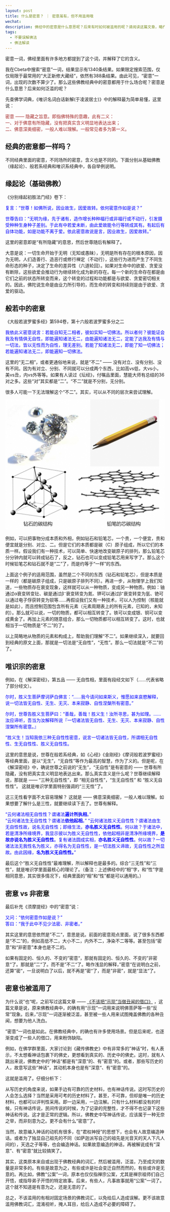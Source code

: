 ```yaml
---
layout: post
title: 什么是密意？ ｜ 密意虽有，但不用滥用哦
wechat: 
description: 佛经中的密意是什么意思呢？后来有时如何被滥用的呢？请阅读这篇文章，略作了解。
tags:
  - 不要误解佛法
  - 佛法解读
---
```


密意一词，佛经里面有许多地方都提到了这个词，并解释了它的含义。

我在Cbeta中搜索“密意”一词，结果显示有1340条结果。如果限定搜索范围，仅仅局限于最常用的“大正新修大藏经”，依然有388条结果。由此可见，“密意”一词，出现的次数不算少了。那么这些佛教经典中的密意都用于什么场合呢？密意是什么意思？后来如何泛滥的呢？

先查佛学词典，《唯识名词白话新解(于凌波居士)》中的解释最为简单易懂，这里说：

<span style="color:brown">密意 —— 隐藏之旨意。即指佛特殊的意趣，此有二义：<br/>
<span style="color:brown">一、对于佛意有所隐藏，没有把真实含义明显地表达出来；<br/>
<span style="color:brown">二、佛意深奥细密，一般人难以理解。一般常见者多为第一义。

## 经典的密意都一样吗？

不同经典里面的密意，不同场所的密意，含义也是不同的。下面分别从基础佛教（缘起论）、般若系经典和唯识系经典中，各自举例说明。

## 缘起论（基础佛教）

《分别缘起初胜法门经》卷下：

<span style="color:blue">复言：“世尊！如佛所说，因业故生，因爱故转。依何密意作如是说？”

<span style="color:blue">世尊告曰：“无明为缘，先于诸有，造作增长种种福行或非福行或不动行，引发摄受种种生身种子差别。于此有中若爱未断，由此爱故能令行等转成其有。有起后有自体功能，如是功能不离于爱。依此密意故说是言，因业故生，因爱故转。”

这里的密意即是“有所隐藏”的意思，然后世尊随后有解释了。

大意是说：一切生命开始于无明（无知或愚昧），无明是所有存在的根本原因，因为无明，人们造善行、造恶行或修行禅定（不动行），这些行为进而产生了不同生命形态的种子，决定了生命的差异性（六道轮回）。如果对生命中的欲爱、贪爱没有断除，这些欲爱会推动行为继续转化成为新的存在。每一个新的生命存在都是由它们之前的状态所转变而来，这个转变的过程和功能都是与欲爱、贪爱密切相关的。因此，佛陀说生命是由业力所引导的，而生命的转变和持续则是由于欲爱、贪爱的驱动。

## 般若中的密意

《大般若波罗蜜多经》第594卷，第十六般若波罗蜜多分之二

<span style="color:blue">我依此义密意说言：若能自知无二相者，彼如实知一切佛法。所以者何？彼能证会我及有情俱无自性，即能遍知诸法无二，由能遍知诸法无二，定能了达我及有情与一切法，皆以无性而为自性，理无差别。若能了知诸法无二，即能了知一切佛法；若能遍知诸法无二，即能遍知一切佛法。

这里的“无二相”，或者更通俗地来说，就是“不二” —— 没有对立、没有分别、没有不同。因为有对立、分别、不同就可以分成两个东西，比如高vs低，大vs小，美vs丑，内vs外等等。如果有人读过《坛经》，付嘱品里面，慧能大师有总结的36对之多。这些“对”其实都是“二”。“不二”就是不分别，无分别。

很多人可能一下无法理解这个“不二”。其实，可以从不同的层次来尝试理解。

![alt text](<../images/Pasted image 20240229141422.png>)

例如，可以把事物分成本质和外相，例如钻石和铅笔芯，一个贵，一个便宜，贵和便宜就是分别、对立、二。但是它们的本质都是碳（C）原子组成，所以它们的本质一样。假设我们有一种技术，可以简单、快速地改变碳原子的排列，那么铅笔芯分分钟内就可以转成钻石了，反之，钻石也可以变成铅笔芯用来写字了。那么这个时候铅笔芯和钻石就不是“二”了，而是约等于“一样”的东西。

上面这个例子的适用范围，虽然是二个不同的东西（钻石和铅笔芯），但是本质是一样的（都是碳原子组成，只是碳原子排列不同）。再进一步，从物理学上我们知道，一些物质存在衰变现象，这样就可以从一种物质，变成另一种物质。例如：铀通过α衰变转变钍、碳是通过β⁻衰变转变为氮、钾可以通过β⁺衰变转变为氩、铯可以通过电子俘获转变为钡等……再假设我们又有一种技术，可以人为控制（核能就是如此），而且控制范围包含所有元素（元素周期表上的所有元素，已知的，未知的）。那么就可以说，一切的物质，都可以相互转变了。铁可以变成银、铜可以变成黄金了。再加上元素的随意组合，那么一切物质都可以相互转变了。这时，也就相当于一切物质是“不二”的了。

以上简略地从物质的元素和构成上，帮助我们理解“不二”。如果继续深入，就要回到经典的原文上面，那就是一切法是“无自性”，“无性”。那么一切法就是“不二”的了。

## 唯识宗的密意

例如，在《解深密经》，第五品 —— 无自性相，里面有段经文如下（……代表省略了部分经文）。

<span style="color:blue">尔时，胜义生菩萨摩诃萨白佛言：“……我今请问如来斯义，惟愿如来哀愍解释，说一切法皆无自性、无生、无灭、本来寂静、自性涅槃所有密意。”

<span style="color:blue">尔时，世尊告胜义生菩萨曰：“善哉，善哉！胜义生！汝所寻思，甚为如理。……汝应谛听，吾当为汝解释所说『一切诸法皆无自性、无生、无灭、本来寂静、自性涅槃所有密意。』

<span style="color:blue">“胜义生！当知我依三种无自性性密意，说言一切诸法皆无自性，所谓相无自性性、生无自性性、胜义无自性性。

这里的意思是说，世尊在般若系经典，如《心经》《金刚经》《摩诃般若波罗蜜经》等经典里面，是以“无生”，“无自性”等作为最高的智慧，作为了义的。但是呢，在《解深密经》中，确说世尊之前说的“无生”，“无自性”是有密意的 —— 世尊有所隐藏，没有把真实含义明显地表达出来。那么真实含义是什么呢？世尊继续解释说，那就是 —— “三种无自性性”，即 “相无自性性”，“生无自性性” 和 “胜义无自性性”。 这就是唯识学里面特别强调的“三无性”了。

这三无性看字面不太容易理解？ 这就是 —— 佛意深奥细密，一般人难以理解。如果想要了解什么是三性，就要继续读下去了。世尊有解释。

<span style="color:blue">“云何诸法相无自性性？谓诸法<b>遍计所执相</b>。”<br/>
<span style="color:blue">“云何诸法生无自性性？谓诸法<b>依他起相</b>。”
<span style="color:blue">“云何诸法胜义无自性性？谓诸法由生无自性性故，说名无自性性；即缘生法，<b>亦名胜义无自性性</b>。何以故？于诸法中，若是清净所缘境界，我显示彼以为胜义无自性性，依他起相非是清净所缘境界，<b>是故亦说名为胜义无自性性</b>。复有诸法圆成实相，<b>亦名胜义无自性性</b>。何以故？一切诸法法无我性名为胜义，亦得名为无自性性，是一切法胜义谛故，无自性性之所显故。由此因缘，<b>名为胜义无自性性。</b>”

最后这个“胜义无自性性”最难理解，所以解释也是最多的。综合“三无性”和“三性”，就是唯识学里面最核心的理论了。（备注：上述佛经中的“相”字，和“性”字是相同意思，其实很多情况下，经典里面的“相”和“性”都是可以通用的。）

## 密意 vs 非密意

最后补充《须摩提经》中的“密意”说：

<span style="color:blue">又问：“依何密意作如是说？”<br />
<span style="color:blue">答曰：“我于此中不见少法密、非密者。”

其实这里的意思依然是”不二“，意思是说。前面的密意观点里面，说了很多东西都是“不二”的，例如高低不二，大小不二，内外不二，净染不二等等。甚至包括“密意”和“非密意”本身也是不二的。

如果有固定的、恒久的、不变的”密意“，那就有固定的、恒久的、不变的”非密意“了。那就是”二“了。而不是”不二“了。略作浅显的解释，”密意“在说明白之前，还算”密“，一旦说明白了以后，就不再是”密“了，而是”非密”，就是“显法“了。

## 密意也被滥用了

为什么说”也“呢，之前写过这篇文章 —— [《不该把“示现”当做丑闻的借口》](https://mp.weixin.qq.com/s/1Ulcm4HXzGQYodrvTQwzkA)  ，这篇文章是说，原来佛教经典中，的确有用“示现”一词用来说明佛菩萨等一些“反常”现象。后来，”示现“一词逐渐被泛滥，甚至被一些人用来试图掩盖佛教的各种丑闻，想要为他人洗白。

”密意“一词也是如此。在佛教经典中，的确也有许多使用场景。但是后来呢，也逐渐变成了一些人的借口，用来粉饰缺陷。

例如，在佛学群里面，大家讨论到《藏传佛教史》中有非常多的”神话“时，有人表示，不太想看神话包裹下的佛史，更想看到真实的、历史中的佛史。这时，就有人跳出来说，佛教史中的”神话“都是有”深意“的、有”密意“的。或者，那些写历史的人，故意写这些”神话“，其动机本身也是有”深意“、有”密意“的。

这就是滥用了。仔细分析下：

从写历史的角度来说，如果手边有可靠的历史材料，也有神话传说。这时写历史的人会怎么选择？当然是采用可考的历史材料了。甚至，不可靠，但却是唯一的历史材料，也都可以评判性采用。即一边采用，一边注解。只有什么材料都没有的时候，只有神话传说，民间传说的时候，为了记录的完整性，才不得不也记录下这些神话和传说。这才是正常的逻辑。所以，佛教史中写神话传说，应该属于一种无奈之举，而非刻意为之。更不会有什么“密意”了。

当然，故意编入神话的动机有很多，在“君权神授”的思想下，也会有人故意编造神话。或者为了独显自己祖先的不同（如萨迦派写自己的祖先是光音天的天人下凡人间的），天选之子等等，也会编造神话。如果故意编造的神话，再被解说成有“深意”、有“密意”就比较搞笑了。

其实，这类原本来自或出现于佛教经典的词汇，然后被滥用，泛滥，乃至成灾的数量是非常多的。有些是故意为之，有些或许是社会变迁自然而然的，有些或许是无意的。再比如，佛教“公案”一词，原本也仅仅指禅宗公案，尤其是禅宗祖师们自己开悟，或指导弟子开悟的特定故事。后来，有些人，凡事故事就用“公案”一词了。这个就不知道是有意为之，还是无意的了。

总之，不该滥用的有相对固定场景的佛教词汇，以免给后人造成误解。更不该故意滥用佛教词汇，混淆视听，掩人耳目，给后人造成不必要的障碍了。

